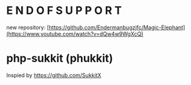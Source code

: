 # E N D O F S U P P O R T
new repository: [https://github.com/Endermanbugzjfc/Magic-Elephant](https://www.youtube.com/watch?v=dQw4w9WgXcQ)
# php-sukkit (phukkit)
Inspied by https://github.com/SukkitX
